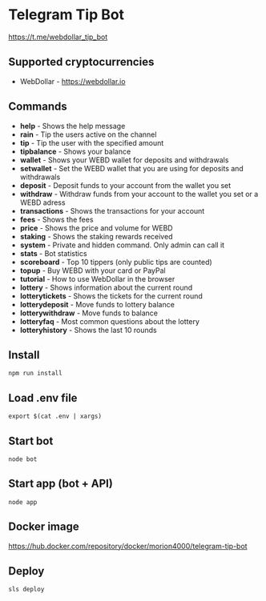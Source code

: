 # Telegram Tip Bot

<https://t.me/webdollar_tip_bot>

## Supported cryptocurrencies

* WebDollar - <https://webdollar.io>

## Commands

* __help__ - Shows the help message
* __rain__ - Tip the users active on the channel
* __tip__ - Tip the user with the specified amount
* __tipbalance__ - Shows your balance
* __wallet__ - Shows your WEBD wallet for deposits and withdrawals
* __setwallet__ - Set the WEBD wallet that you are using for deposits and withdrawals
* __deposit__ - Deposit funds to your account from the wallet you set
* __withdraw__ - Withdraw funds from your account to the wallet you set or a WEBD adress
* __transactions__ - Shows the transactions for your account
* __fees__ - Shows the fees
* __price__ - Shows the price and volume for WEBD
* __staking__ - Shows the staking rewards received
* __system__ - Private and hidden command. Only admin can call it
* __stats__ - Bot statistics
* __scoreboard__ - Top 10 tippers (only public tips are counted)
* __topup__ - Buy WEBD with your card or PayPal
* __tutorial__ - How to use WebDollar in the browser
* __lottery__ - Shows information about the current round
* __lotterytickets__ - Shows the tickets for the current round
* __lotterydeposit__ - Move funds to lottery balance
* __lotterywithdraw__ - Move funds to balance
* __lotteryfaq__ - Most common questions about the lottery
* __lotteryhistory__ - Shows the last 10 rounds

## Install

`npm run install`

## Load .env file

`export $(cat .env | xargs)`

## Start bot

`node bot`

## Start app (bot + API)

`node app`

## Docker image

https://hub.docker.com/repository/docker/morion4000/telegram-tip-bot

## Deploy

`sls deploy`
